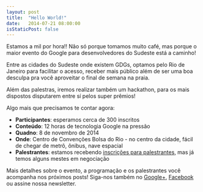 ```yaml
---
layout: post
title:  "Hello World!"
date:   2014-07-21 08:00:00
isStaticPost: false
---
```


Estamos a mil por hora!! Não só porque tomamos muito café, mas porque o maior evento do Google para desenvolvedores do Sudeste está a caminho!

Entre as cidades do Sudeste onde existem GDGs, optamos pelo Rio de Janeiro para facilitar o acesso, receber mais público além de ser uma boa desculpa pra você aproveitar o final de semana na praia.

Além das palestras, iremos realizar também um hackathon, para os mais dispostos disputarem entre sí pelos super prêmios!

Algo mais que precisamos te contar agora:

* **Participantes**: esperamos cerca de 300 inscritos
* **Conteúdo**: 12 horas de tecnologia Google na pressão
* **Quadno**: 8 de novembro de 2014
* **Onde**: Centro de Convenções Bolsa do Rio - no centro da cidade, fácil de chegar de metrô, ônibus, nave espacial 
* **Palestrantes**: estamos recebendo [inscrições para palestrantes](http://bit.ly/DevFestSudeste-CallForPapers), mas já temos alguns mestes em negociação

Mais detalhes sobre o evento, a programação e os palestrantes você acompanha nos próximos posts! Siga-nos também no [Google+](https://plus.google.com/b/115701636639101848032/115701636639101848032/posts), [Facebook](https://www.facebook.com/DevFestSudeste) ou assine nossa newsletter.
